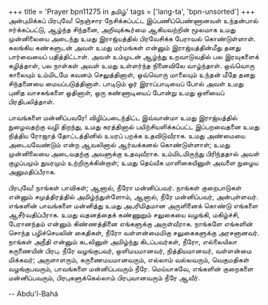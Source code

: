 +++
title = 'Prayer bpn11275 in தமிழ்'
tags = ['lang-ta', 'bpn-unsorted']
+++
அன்புமிக்கப் பிரபுவே! நெஞ்சார  நேசிக்கப்பட்ட இப்பணிப்பெண்ணானவள் உந்தன்பால் ஈர்க்கப்பட்டு, ஆழ்ந்த சிந்தனை, அறிவுக்கூர்மை ஆகியவற்றின் மூலமாக உமது முன்னிலையை அடைந்து உமது இராஜ்யத்தில் பிரவேசிக்க பேராவல் கொண்டுள்ளாள். கலங்கிய கண்களுடன் அவள் உமது மர்மங்கள் என்னும் இராஜ்யத்தின்மீது தனது பார்வையைப் பதித்திட்டாள்.  அவள் உம்முடன் ஆழ்ந்து உறவாடுவதில் பல இரவுகளைக் கழித்தாள், பல நாள்கள் அவள் உமது உள்ளர்ந்த நினைவிலே வாழ்ந்தாள். ஒவ்வொரு காலையும் உம்மிடமே கவனம் செலுத்தினாள், ஒவ்வொரு மாலையும் உந்தன் மீதே தனது சிந்தனையை மையப்படுத்தினாள். பாடிடும் ஓர் இராப்பாடியைப் போல் அவள் உமது புனித வாசகங்களை ஓதினாள்,  ஒரு  கண்ணாடியைப் போன்று உமது ஒளியைப் பிரதிபலித்தாள். 

பாவங்களை மன்னிப்பவரே! விழிப்படைந்திட்ட இவ்வான்மா  உமது  இராஜ்யத்தில் நுழைவதற்கு வழி திறந்து, உமது கரத்தினால் பயிற்சியளிக்கப்பட்ட இப்பறவைதனை உமது நித்திய ரோஜாத் தோட்டத்தினில் உயரப் பறக்க உதவிடுவீராக. உமது அண்மையை  அடையவேண்டும் என்ற ஆவலினால் ஆர்வக்கனல் கொண்டுள்ளாள்; உமது முன்னிலையை அடைவதற்கு அவளுக்கு உதவுவீராக. உம்மிடமிருந்து பிரிந்ததால் அவள் குழப்பமும் துயரமும் உற்றிருக்கின்றாள்; உமது தெய்வீக மாளிகையினுள் அவளை நுழைய அனுமதிப்பீராக. 

பிரபுவே! நாங்கள் பாவிகள்; ஆனால், நீரோ மன்னிப்பவர். நாங்கள் குறைபாடுகள் என்னும் சமுத்திரத்தில் அமிழ்ந்துள்ளோம், ஆனால், நீரே மன்னிப்பவர், அன்புள்ளவர். எங்களின் பாவங்களை மன்னித்து உமது அபரிமிதமான அருளினைக் கொண்டு எங்களை ஆசீர்வதிப்பீராக. உமது வதனத்தைக் கண்ணுறும் சலுகையை வழங்கி, மகிழ்ச்சி, பேரானந்தம் என்னும் கிண்ணத்தினை எங்களுக்கு அருள்வீராக. நாங்களே எங்களின் சொந்த பழிச்செயலின் கைதிகள், நீரோ வள்ளன்மைமிகு சலுகைகளுக்கு அரசனானவர். நாங்கள் அநீதி என்னும் கடலினுள் அமிழ்ந்து கிடப்பவர்கள், நீரோ, எல்லையிலா கருணையின் பிரபு. நீரே வழங்குபவர், ஒளிமயமானவர், நித்தியமானவர், வள்ளன்மை மிக்கவர்; அருளாளரும், கருணைமயமானவரும், எல்லாம் வல்லவரும்,  வெகுமதிகள்      வழங்குபவரும்,   பாவங்களை மன்னிப்பவரும் நீரே. மெய்யாகவே,   எங்களின் குறைகளை மன்னிப்பவரும், பிரபுகளுக்கெல்லாம் பிரபுவானவரும் நீரே ஆவீர்.

-- Abdu'l-Bahá
